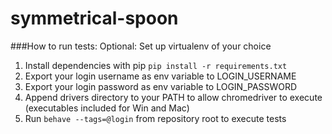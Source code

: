 # symmetrical-spoon

###How to run tests:
Optional: Set up virtualenv of your choice 

1. Install dependencies with pip `pip install -r requirements.txt`
2. Export your login username as env variable to LOGIN_USERNAME
3. Export your login password as env variable to LOGIN_PASSWORD
4. Append drivers directory to your PATH to allow chromedriver to execute  (executables included for Win and Mac)
4. Run `behave --tags=@login` from repository root to execute tests
